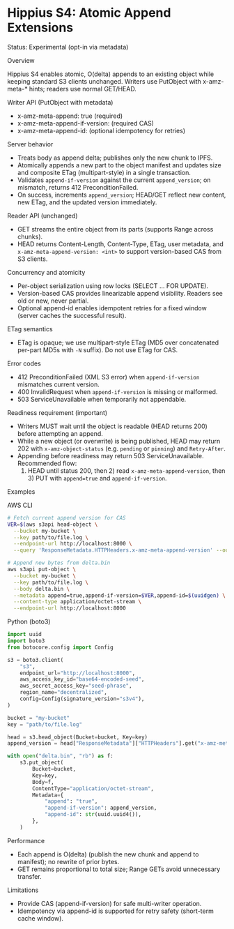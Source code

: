 # Hippius S4: Atomic Append Extensions

Status: Experimental (opt-in via metadata)

Overview

Hippius S4 enables atomic, O(delta) appends to an existing object while keeping standard S3 clients unchanged. Writers use PutObject with x-amz-meta-\* hints; readers use normal GET/HEAD.

Writer API (PutObject with metadata)

- x-amz-meta-append: true (required)
- x-amz-meta-append-if-version: <int> (required CAS)
- x-amz-meta-append-id: <uuid> (optional idempotency for retries)

Server behavior

- Treats body as append delta; publishes only the new chunk to IPFS.
- Atomically appends a new part to the object manifest and updates size and composite ETag (multipart-style) in a single transaction.
- Validates `append-if-version` against the current `append_version`; on mismatch, returns 412 PreconditionFailed.
- On success, increments `append_version`; HEAD/GET reflect new content, new ETag, and the updated version immediately.

Reader API (unchanged)

- GET streams the entire object from its parts (supports Range across chunks).
- HEAD returns Content-Length, Content-Type, ETag, user metadata, and `x-amz-meta-append-version: <int>` to support version-based CAS from S3 clients.

Concurrency and atomicity

- Per-object serialization using row locks (SELECT ... FOR UPDATE).
- Version-based CAS provides linearizable append visibility. Readers see old or new, never partial.
- Optional append-id enables idempotent retries for a fixed window (server caches the successful result).

ETag semantics

- ETag is opaque; we use multipart-style ETag (MD5 over concatenated per-part MD5s with `-N` suffix). Do not use ETag for CAS.

Error codes

- 412 PreconditionFailed (XML S3 error) when `append-if-version` mismatches current version.
- 400 InvalidRequest when `append-if-version` is missing or malformed.
- 503 ServiceUnavailable when temporarily not appendable.

Readiness requirement (important)

- Writers MUST wait until the object is readable (HEAD returns 200) before attempting an append.
- While a new object (or overwrite) is being published, HEAD may return 202 with `x-amz-object-status` (e.g. `pending` or `pinning`) and `Retry-After`.
- Appending before readiness may return 503 ServiceUnavailable. Recommended flow:
  1. HEAD until status 200, then 2) read `x-amz-meta-append-version`, then 3) PUT with `append=true` and `append-if-version`.

Examples

AWS CLI

```bash
# Fetch current append version for CAS
VER=$(aws s3api head-object \
  --bucket my-bucket \
  --key path/to/file.log \
  --endpoint-url http://localhost:8000 \
  --query 'ResponseMetadata.HTTPHeaders.x-amz-meta-append-version' --output text)

# Append new bytes from delta.bin
aws s3api put-object \
  --bucket my-bucket \
  --key path/to/file.log \
  --body delta.bin \
  --metadata append=true,append-if-version=$VER,append-id=$(uuidgen) \
  --content-type application/octet-stream \
  --endpoint-url http://localhost:8000
```

Python (boto3)

```python
import uuid
import boto3
from botocore.config import Config

s3 = boto3.client(
    "s3",
    endpoint_url="http://localhost:8000",
    aws_access_key_id="base64-encoded-seed",
    aws_secret_access_key="seed-phrase",
    region_name="decentralized",
    config=Config(signature_version="s3v4"),
)

bucket = "my-bucket"
key = "path/to/file.log"

head = s3.head_object(Bucket=bucket, Key=key)
append_version = head["ResponseMetadata"]["HTTPHeaders"].get("x-amz-meta-append-version", "0")

with open("delta.bin", "rb") as f:
    s3.put_object(
        Bucket=bucket,
        Key=key,
        Body=f,
        ContentType="application/octet-stream",
        Metadata={
            "append": "true",
            "append-if-version": append_version,
            "append-id": str(uuid.uuid4()),
        },
    )
```

Performance

- Each append is O(delta) (publish the new chunk and append to manifest); no rewrite of prior bytes.
- GET remains proportional to total size; Range GETs avoid unnecessary transfer.

Limitations

- Provide CAS (append-if-version) for safe multi-writer operation.
- Idempotency via append-id is supported for retry safety (short-term cache window).
